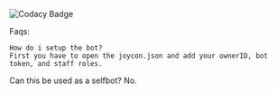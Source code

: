 ![Codacy Badge](https://api.codacy.com/project/badge/Grade/57d84116544141129b979b09dbef4be5)

Faqs:
```
How do i setup the bot?
First you have to open the joycon.json and add your ownerID, bot token, and staff roles.
```
Can this be used as a selfbot?
No.
